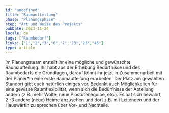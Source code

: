 ```yaml
---
id: "undefined"
title: "Raumaufteilung"
phase: "Planungsphase"
step: "Art und Weise des Projekts"
pubDate: 2023-11-24
locale: de
tags: ["Raumbedarf"]
links: ["1","2","3","6","7","23","25","46"]
type: article
---
```


Im Planungsteam erstellt ihr eine mögliche und gewünschte Raumaufteilung. Ihr habt aus der Erhebung Bedürfnisse und des Raumbedarfs die Grundlagen, darauf könnt ihr jetzt in Zusammenarbeit mit der Planer*in eine erste Raumaufteilung erarbeiten. Der Platz am gewählten Standort gibt euch natürlich einiges vor. Bedenkt auch Möglichkeiten für eine gewisse Raumflexibilität, wenn sich die Bedürfnisse der Abteilung ändern (z.B. mehr Wölfe, neue Piostufenéquipe, etc.). Es hat sich bewährt, 2 -3 andere (neue) Heime anzusehen und dort z.B. mit Leitenden und der Hauswärtin zu sprechen über Vor- und Nachteile.

